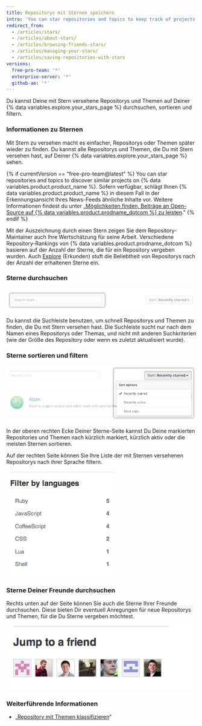 ```yaml
---
title: Repositorys mit Sternen speichern
intro: 'You can star repositories and topics to keep track of projects you find interesting{% if currentVersion == "free-pro-team@latest" %} and discover related content in your news feed{% endif %}.'
redirect_from:
  - /articles/stars/
  - /articles/about-stars/
  - /articles/browsing-friends-stars/
  - /articles/managing-your-stars/
  - /articles/saving-repositories-with-stars
versions:
  free-pro-team: '*'
  enterprise-server: '*'
  github-ae: '*'
---
```


Du kannst Deine mit Stern versehene Repositorys und Themen auf Deiner {% data variables.explore.your_stars_page %} durchsuchen, sortieren und filtern.

### Informationen zu Sternen

Mit Stern zu versehen macht es einfacher, Repositorys oder Themen später wieder zu finden. Du kannst alle Repositorys und Themen, die Du mit Stern versehen hast, auf Deiner {% data variables.explore.your_stars_page %} sehen.

{% if currentVersion == "free-pro-team@latest" %}
You can star repositories and topics to discover similar projects on
{% data variables.product.product_name %}. Sofern verfügbar, schlägt Ihnen {% data variables.product.product_name %} in diesem Fall in der Erkennungsansicht Ihres News-Feeds ähnliche Inhalte vor. Weitere Informationen findest du unter „[Möglichkeiten finden, Beiträge an Open-Source auf {% data variables.product.prodname_dotcom %} zu leisten](/github/getting-started-with-github/finding-ways-to-contribute-to-open-source-on-github)."
{% endif %}

Mit der Auszeichnung durch einen Stern zeigen Sie dem Repository-Maintainer auch Ihre Wertschätzung für seine Arbeit. Verschiedene Repository-Rankings von {% data variables.product.prodname_dotcom %} basieren auf der Anzahl der Sterne, die für ein Repository vergeben wurden. Auch [Explore](https://github.com/explore) (Erkunden) stuft die Beliebtheit von Repositorys nach der Anzahl der erhaltenen Sterne ein.

### Sterne durchsuchen

![Sterne durchsuchen](/assets/images/help/stars/stars_search_bar.png)

Du kannst die Suchleiste benutzen, um schnell Repositorys und Themen zu finden, die Du mit Stern versehen hast. Die Suchleiste sucht nur nach dem Namen eines Repositorys oder Themas, und nicht mit anderen Suchkriterien (wie der Größe des Repository oder wenn es zuletzt aktualisiert wurde).

### Sterne sortieren und filtern

![Sterne sortieren](/assets/images/help/stars/stars_sort_menu.png)

In der oberen rechten Ecke Deiner Sterne-Seite kannst Du Deine markierten Repositories und Themen nach kürzlich markiert, kürzlich aktiv oder die meisten Sternen sortieren.

Auf der rechten Seite können Sie Ihre Liste der mit Sternen versehenen Repositorys nach ihrer Sprache filtern.

![Sterne nach Sprache filtern](/assets/images/help/stars/stars_filter_language.png)

### Sterne Deiner Freunde durchsuchen

 Rechts unten auf der Seite können Sie auch die Sterne Ihrer Freunde durchsuchen. Diese bieten Dir eventuell Anregungen für neue Repositorys und Themen, für die Du Sterne vergeben möchtest.

![Sterne Ihrer Freunde anzeigen](/assets/images/help/stars/stars_jump_to_a_friend.png)

### Weiterführende Informationen

- „[Repository mit Themen klassifizieren](/articles/classifying-your-repository-with-topics)“
